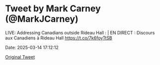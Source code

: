# Tweet by Mark Carney (@MarkJCarney)

LIVE: Addressing Canadians outside Rideau Hall : | EN DIRECT : Discours aux Canadiens à Rideau Hall https://t.co/7k6foyTtSB

Date: 2025-03-14 17:12:12

[Original Tweet](https://x.com/MarkJCarney/status/1900595832426295680)
